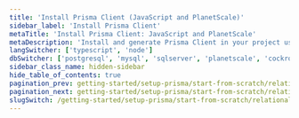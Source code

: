 ```yaml
---
title: 'Install Prisma Client (JavaScript and PlanetScale)'
sidebar_label: 'Install Prisma Client'
metaTitle: 'Install Prisma Client: JavaScript and PlanetScale'
metaDescription: 'Install and generate Prisma Client in your project using JavaScript and PlanetScale'
langSwitcher: ['typescript', 'node']
dbSwitcher: ['postgresql', 'mysql', 'sqlserver', 'planetscale', 'cockroachdb']
sidebar_class_name: hidden-sidebar
hide_table_of_contents: true
pagination_prev: getting-started/setup-prisma/start-from-scratch/relational-databases/using-prisma-migrate-node-planetscale
pagination_next: getting-started/setup-prisma/start-from-scratch/relational-databases/querying-the-database-node-planetscale
slugSwitch: /getting-started/setup-prisma/start-from-scratch/relational-databases/install-prisma-client-
---
```


<!-- InstallPrismaClient -->
